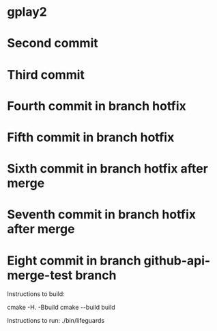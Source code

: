 # gplay2
# Second commit
# Third commit
# Fourth commit in branch hotfix
# Fifth commit in branch hotfix
# Sixth commit in branch hotfix after merge
# Seventh commit in branch hotfix after merge

# Eight commit in branch github-api-merge-test branch

Instructions to build:

cmake -H. -Bbuild
cmake --build build

Instructions to run:
./bin/lifeguards
